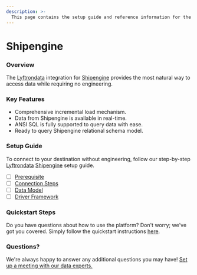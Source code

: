 ```yaml
---
description: >-
  This page contains the setup guide and reference information for the Shipengine source connector.
---
```


# Shipengine

### Overview

The [Lyftrondata](https://www.lyftrondata.com/) integration for [Shipengine](https://www.lyftrondata.com/integration/sales-analytics/ship-engine/) provides the most natural way to access data while requiring no engineering.

### Key Features

* Comprehensive incremental load mechanism.
* Data from Shipengine is available in real-time.&#x20;
* ANSI SQL is fully supported to query data with ease.
* Ready to query Shipengine relational schema model.

### Setup Guide

To connect to your destination without engineering, follow our step-by-step [Lyftrondata](https://www.lyftrondata.com/)  [Shipengine](https://www.lyftrondata.com/integration/sales-analytics/ship-engine/) setup guide.

* [ ] [Prerequisite](prerequisite.md)
* [ ] [Connection Steps](connection-steps.md)
* [ ] [Data Model](data-model/erd.md)
* [ ] [Driver Framework](driver-framework/)

### Quickstart Steps

Do you have questions about how to use the platform? Don't worry; we've got you covered. Simply follow the quickstart instructions [here](../README.md).

### Questions? <a href="#questions" id="questions"></a>

We're always happy to answer any additional questions you may have! [Set up a meeting with our data experts.](https://www.lyftrondata.com/book-a-meeting/)

